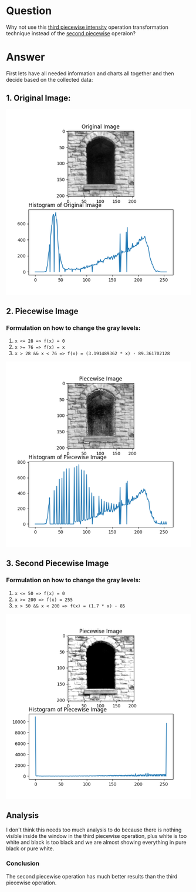 # Question

Why not use this [third piecewise intensity](#3-second-piecewise-image) operation transformation technique instead of the [second piecewise](#2-piecewise-image) operaion?

# Answer

First lets have all needed information and charts all together and then decide based on the collected data:

## 1. Original Image:
![](original.png)
## 2. Piecewise Image
### Formulation on how to change the gray levels:
1. `x <= 28 => f(x) = 0`
2. `x >= 76 => f(x) = x`
3. `x > 28 && x < 76 => f(x) = (3.191489362 * x) - 89.361702128`

![](piecewise.png)
## 3. Second Piecewise Image
### Formulation on how to change the gray levels:
1. `x <= 50 => f(x) = 0`
2. `x >= 200 => f(x) = 255`
3. `x > 50 && x < 200 => f(x) = (1.7 * x) - 85`

![](second_piecewise.png)

## Analysis

I don't think this needs too much analysis to do because there is nothing visible inside the window in the third piecewise operation, plus white is too white and black is too black and we are almost showing everything in pure black or pure white.

### Conclusion

The second piecewise operation has much better results than the third piecewise operation.
